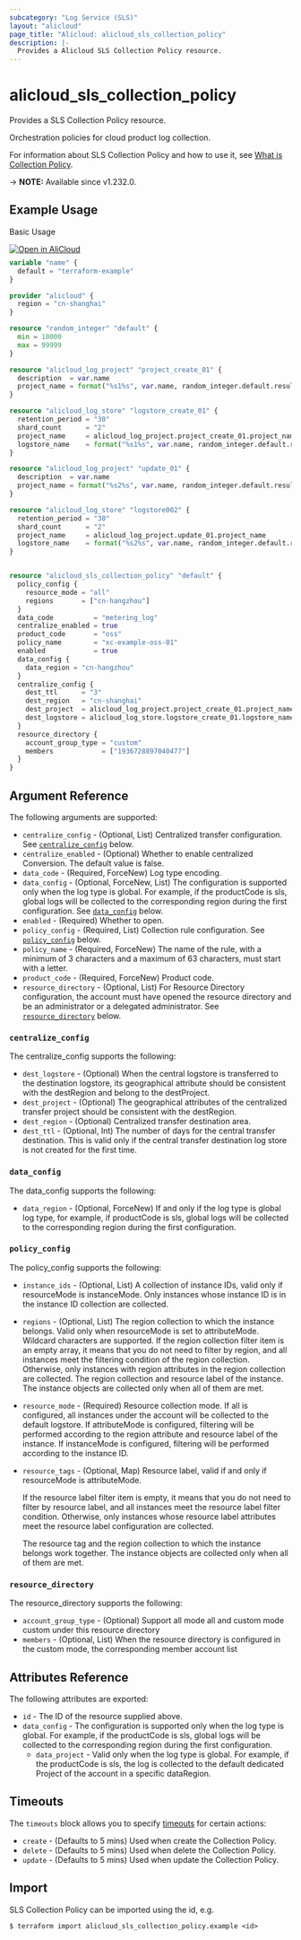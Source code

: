 ```yaml
---
subcategory: "Log Service (SLS)"
layout: "alicloud"
page_title: "Alicloud: alicloud_sls_collection_policy"
description: |-
  Provides a Alicloud SLS Collection Policy resource.
---
```


# alicloud_sls_collection_policy

Provides a SLS Collection Policy resource.

Orchestration policies for cloud product log collection.

For information about SLS Collection Policy and how to use it, see [What is Collection Policy](https://www.alibabacloud.com/help/en/).

-> **NOTE:** Available since v1.232.0.

## Example Usage

Basic Usage

<div style="display: block;margin-bottom: 40px;"><div class="oics-button" style="float: right;position: absolute;margin-bottom: 10px;">
  <a href="https://api.aliyun.com/terraform?resource=alicloud_sls_collection_policy&exampleId=260f3fed-9de1-c582-2eee-b0c0657d8292b81d0b6e&activeTab=example&spm=docs.r.sls_collection_policy.0.260f3fed9d&intl_lang=EN_US" target="_blank">
    <img alt="Open in AliCloud" src="https://img.alicdn.com/imgextra/i1/O1CN01hjjqXv1uYUlY56FyX_!!6000000006049-55-tps-254-36.svg" style="max-height: 44px; max-width: 100%;">
  </a>
</div></div>

```terraform
variable "name" {
  default = "terraform-example"
}

provider "alicloud" {
  region = "cn-shanghai"
}

resource "random_integer" "default" {
  min = 10000
  max = 99999
}

resource "alicloud_log_project" "project_create_01" {
  description  = var.name
  project_name = format("%s1%s", var.name, random_integer.default.result)
}

resource "alicloud_log_store" "logstore_create_01" {
  retention_period = "30"
  shard_count      = "2"
  project_name     = alicloud_log_project.project_create_01.project_name
  logstore_name    = format("%s1%s", var.name, random_integer.default.result)
}

resource "alicloud_log_project" "update_01" {
  description  = var.name
  project_name = format("%s2%s", var.name, random_integer.default.result)
}

resource "alicloud_log_store" "logstore002" {
  retention_period = "30"
  shard_count      = "2"
  project_name     = alicloud_log_project.update_01.project_name
  logstore_name    = format("%s2%s", var.name, random_integer.default.result)
}


resource "alicloud_sls_collection_policy" "default" {
  policy_config {
    resource_mode = "all"
    regions       = ["cn-hangzhou"]
  }
  data_code          = "metering_log"
  centralize_enabled = true
  product_code       = "oss"
  policy_name        = "xc-example-oss-01"
  enabled            = true
  data_config {
    data_region = "cn-hangzhou"
  }
  centralize_config {
    dest_ttl      = "3"
    dest_region   = "cn-shanghai"
    dest_project  = alicloud_log_project.project_create_01.project_name
    dest_logstore = alicloud_log_store.logstore_create_01.logstore_name
  }
  resource_directory {
    account_group_type = "custom"
    members            = ["1936728897040477"]
  }
}
```

## Argument Reference

The following arguments are supported:
* `centralize_config` - (Optional, List) Centralized transfer configuration. See [`centralize_config`](#centralize_config) below.
* `centralize_enabled` - (Optional) Whether to enable centralized Conversion. The default value is false.
* `data_code` - (Required, ForceNew) Log type encoding.
* `data_config` - (Optional, ForceNew, List) The configuration is supported only when the log type is global. For example, if the productCode is sls, global logs will be collected to the corresponding region during the first configuration. See [`data_config`](#data_config) below.
* `enabled` - (Required) Whether to open.
* `policy_config` - (Required, List) Collection rule configuration. See [`policy_config`](#policy_config) below.
* `policy_name` - (Required, ForceNew) The name of the rule, with a minimum of 3 characters and a maximum of 63 characters, must start with a letter.
* `product_code` - (Required, ForceNew) Product code.
* `resource_directory` - (Optional, List) For Resource Directory configuration, the account must have opened the resource directory and be an administrator or a delegated administrator. See [`resource_directory`](#resource_directory) below.

### `centralize_config`

The centralize_config supports the following:
* `dest_logstore` - (Optional) When the central logstore is transferred to the destination logstore, its geographical attribute should be consistent with the destRegion and belong to the destProject.
* `dest_project` - (Optional) The geographical attributes of the centralized transfer project should be consistent with the destRegion.
* `dest_region` - (Optional) Centralized transfer destination area.
* `dest_ttl` - (Optional, Int) The number of days for the central transfer destination. This is valid only if the central transfer destination log store is not created for the first time.

### `data_config`

The data_config supports the following:
* `data_region` - (Optional, ForceNew) If and only if the log type is global log type, for example, if productCode is sls, global logs will be collected to the corresponding region during the first configuration.

### `policy_config`

The policy_config supports the following:
* `instance_ids` - (Optional, List) A collection of instance IDs, valid only if resourceMode is instanceMode. Only instances whose instance ID is in the instance ID collection are collected.
* `regions` - (Optional, List) The region collection to which the instance belongs. Valid only when resourceMode is set to attributeMode. Wildcard characters are supported. If the region collection filter item is an empty array, it means that you do not need to filter by region, and all instances meet the filtering condition of the region collection. Otherwise, only instances with region attributes in the region collection are collected. The region collection and resource label of the instance. The instance objects are collected only when all of them are met.
* `resource_mode` - (Required) Resource collection mode. If all is configured, all instances under the account will be collected to the default logstore. If attributeMode is configured, filtering will be performed according to the region attribute and resource label of the instance. If instanceMode is configured, filtering will be performed according to the instance ID.
* `resource_tags` - (Optional, Map) Resource label, valid if and only if resourceMode is attributeMode.

  If the resource label filter item is empty, it means that you do not need to filter by resource label, and all instances meet the resource label filter condition. Otherwise, only instances whose resource label attributes meet the resource label configuration are collected.

  The resource tag and the region collection to which the instance belongs work together. The instance objects are collected only when all of them are met.

### `resource_directory`

The resource_directory supports the following:
* `account_group_type` - (Optional) Support all mode all and custom mode custom under this resource directory
* `members` - (Optional, List) When the resource directory is configured in the custom mode, the corresponding member account list

## Attributes Reference

The following attributes are exported:
* `id` - The ID of the resource supplied above.
* `data_config` - The configuration is supported only when the log type is global. For example, if the productCode is sls, global logs will be collected to the corresponding region during the first configuration.
  * `data_project` - Valid only when the log type is global. For example, if the productCode is sls, the log is collected to the default dedicated Project of the account in a specific dataRegion.

## Timeouts

The `timeouts` block allows you to specify [timeouts](https://www.terraform.io/docs/configuration-0-11/resources.html#timeouts) for certain actions:
* `create` - (Defaults to 5 mins) Used when create the Collection Policy.
* `delete` - (Defaults to 5 mins) Used when delete the Collection Policy.
* `update` - (Defaults to 5 mins) Used when update the Collection Policy.

## Import

SLS Collection Policy can be imported using the id, e.g.

```shell
$ terraform import alicloud_sls_collection_policy.example <id>
```